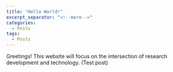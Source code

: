 ```yaml
---
title: "Hello World!"
excerpt_separator: "<!--more-->"
categories:
  - Posts
tags:
  - Posts
---
```


Greetings! This website will focus on the intersection of research development and technology. (Test post)
